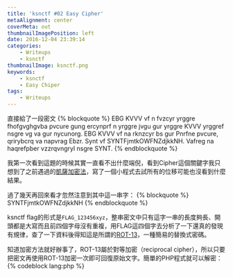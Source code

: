 ```yaml
---
title: 'ksnctf #02 Easy Cipher'
metaAlignment: center
coverMeta: out
thumbnailImagePosition: left
date: 2016-12-04 23:39:14
categories:
	- Writeups
	- ksnctf
thumbnailImage: ksnctf.png
keywords:
    - ksnctf
    - Easy Chiper
tags:
    - Writeups
---
```

直接給了一段密文
{% blockquote %}
EBG KVVV vf n fvzcyr yrggre fhofgvghgvba pvcure gung ercynprf n yrggre jvgu gur yrggre KVVV yrggref nsgre vg va gur nycunorg. EBG KVVV vf na rknzcyr bs gur Pnrfne pvcure, qrirybcrq va napvrag Ebzr. Synt vf SYNTFjmtkOWFNZdjkkNH. Vafreg na haqrefpber vzzrqvngryl nsgre SYNT.
{% endblockquote %}
<!-- more -->

我第一次看到這題的時候其實一直看不出什麼端倪，看到Cipher這個關鍵字我只想到了之前遇過的[凱薩加密法](https://zh.wikipedia.org/wiki/%E5%87%B1%E6%92%92%E5%AF%86%E7%A2%BC)，寫了一個小程式去試所有的位移可能也沒看到什麼結果。

過了幾天再回來看才忽然注意到其中這一串字：
{% blockquote %}
SYNTFjmtkOWFNZdjkkNH
{% endblockquote %}

ksnctf flag的形式是```FLAG_123456xyz```，整串密文中只有這字一串的長度夠長、開頭都是大寫而且前四個字母沒有重複，用FLAG這四個字去分析了一下還真的發現有規律，查了一下資料後得知這是所謂的[ROT-13](https://zh.wikipedia.org/wiki/ROT13)，一種簡易的替換式密碼。

知道加密方法就好辦事了，ROT-13屬於對等加密（reciprocal cipher），所以只要把密文再使用ROT-13加密一次即可回復原始文字。簡單的PHP程式就可以解密：
{% codeblock lang:php %}
<?php
echo str_rot13("EBG KVVV vf n fvzcyr yrggre fhofgvghgvba pvcure gung ercynprf n yrggre jvgu gur yrggre KVVV yrggref nsgre vg va gur nycunorg. EBG KVVV vf na rknzcyr bs gur Pnrfne pvcure, qrirybcrq va napvrag Ebzr. Synt vf SYNTFjmtkOWFNZdjkkNH. Vafreg na haqrefpber vzzrqvngryl nsgre SYNT.");
{% endcodeblock %}

{% blockquote %}
ROT XIII is a simple letter substitution cipher that replaces a letter with the letter XIII letters after it in the alphabet. ROT XIII is an example of the Caesar cipher, developed in ancient Rome. Flag is FLAGSwzgxBJSAMqwxxAU. Insert an underscore immediately after FLAG.
{% endblockquote %}

網路上也有現成的[rot13.com](http://www.rot13.com)可以直接ROT-13轉換。

看到FLAG別太興奮直接複製提交，在FLAG後面還要自己再加個底線才符合```FLAG_123456xyz```的形式，密文的最後一句話有貼心的提醒XD。

~~我絕對不是那個看到FLAG太興奮就直接複製貼上結果Wrong Flag在電腦前面煩惱的人~~
